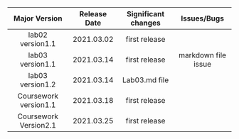 |   Major Version  | Release Date  | Significant changes | Issues/Bugs|
|  :----:          | :----:        |      :----:         |:----:      |
| lab02 version1.1 | 2021.03.02    | first release       |            |
| lab03 version1.1 | 2021.03.14    | first release       |markdown file issue|
|lab03  version1.2 | 2021.03.14    | Lab03.md file       |            |
|Coursework  version1.1 | 2021.03.18    | first release       |            |
|Coursework  Version2.1 | 2021.03.25    | first release       |            |
